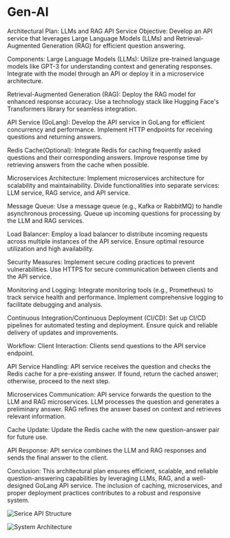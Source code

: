 # Gen-AI

Architectural Plan: LLMs and RAG API Service
Objective:
Develop an API service that leverages Large Language Models (LLMs) and Retrieval-Augmented Generation (RAG) for efficient question answering.

Components:
Large Language Models (LLMs):
Utilize pre-trained language models like GPT-3 for understanding context and generating responses.
Integrate with the model through an API or deploy it in a microservice architecture.

Retrieval-Augmented Generation (RAG):
Deploy the RAG model for enhanced response accuracy.
Use a technology stack like Hugging Face's Transformers library for seamless integration.

API Service (GoLang):
Develop the API service in GoLang for efficient concurrency and performance.
Implement HTTP endpoints for receiving questions and returning answers.

Redis Cache(Optional):
Integrate Redis for caching frequently asked questions and their corresponding answers.
Improve response time by retrieving answers from the cache when possible.

Microservices Architecture:
Implement microservices architecture for scalability and maintainability.
Divide functionalities into separate services: LLM service, RAG service, and API service.

Message Queue:
Use a message queue (e.g., Kafka or RabbitMQ) to handle asynchronous processing.
Queue up incoming questions for processing by the LLM and RAG services.

Load Balancer:
Employ a load balancer to distribute incoming requests across multiple instances of the API service.
Ensure optimal resource utilization and high availability.

Security Measures:
Implement secure coding practices to prevent vulnerabilities.
Use HTTPS for secure communication between clients and the API service.

Monitoring and Logging:
Integrate monitoring tools (e.g., Prometheus) to track service health and performance.
Implement comprehensive logging to facilitate debugging and analysis.

Continuous Integration/Continuous Deployment (CI/CD):
Set up CI/CD pipelines for automated testing and deployment.
Ensure quick and reliable delivery of updates and improvements.

Workflow:
Client Interaction:
Clients send questions to the API service endpoint.

API Service Handling:
API service receives the question and checks the Redis cache for a pre-existing answer.
If found, return the cached answer; otherwise, proceed to the next step.

Microservices Communication:
API service forwards the question to the LLM and RAG microservices.
LLM processes the question and generates a preliminary answer.
RAG refines the answer based on context and retrieves relevant information.

Cache Update:
Update the Redis cache with the new question-answer pair for future use.

API Response:
API service combines the LLM and RAG responses and sends the final answer to the client.

Conclusion:
This architectural plan ensures efficient, scalable, and reliable question-answering capabilities by leveraging LLMs, RAG, and a well-designed GoLang API service. The inclusion of caching, microservices, and proper deployment practices contributes to a robust and responsive system.

![Serice API Structure](https://github.com/Shiva936/Gen-AI/assets/55594849/adb0588c-a4a9-499f-a14b-9e80d3eb8efb)

![System Architecture](https://github.com/Shiva936/Gen-AI/assets/55594849/ff6e4d51-fb54-4450-8ab3-81717da57a40)



